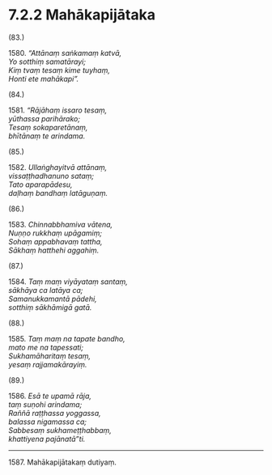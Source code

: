 

# 7.2.2 Mahākapijātaka




(83.)

1580\. _“Attānaṃ saṅkamaṃ katvā,_  
_Yo sotthiṃ samatārayi;_  
_Kiṃ tvaṃ tesaṃ kime tuyhaṃ,_  
_Honti ete mahākapi”._  


(84.)

1581\. _“Rājāhaṃ issaro tesaṃ,_  
_yūthassa parihārako;_  
_Tesaṃ sokaparetānaṃ,_  
_bhītānaṃ te arindama._  


(85.)

1582\. _Ullaṅghayitvā attānaṃ,_  
_vissaṭṭhadhanuno sataṃ;_  
_Tato aparapādesu,_  
_daḷhaṃ bandhaṃ latāguṇaṃ._  


(86.)

1583\. _Chinnabbhamiva vātena,_  
_Nuṇṇo rukkhaṃ upāgamiṃ;_  
_Sohaṃ appabhavaṃ tattha,_  
_Sākhaṃ hatthehi aggahiṃ._  


(87.)

1584\. _Taṃ maṃ viyāyataṃ santaṃ,_  
_sākhāya ca latāya ca;_  
_Samanukkamantā pādehi,_  
_sotthiṃ sākhāmigā gatā._  


(88.)

1585\. _Taṃ maṃ na tapate bandho,_  
_mato me na tapessati;_  
_Sukhamāharitaṃ tesaṃ,_  
_yesaṃ rajjamakārayiṃ._  


(89.)

1586\. _Esā te upamā rāja,_  
_taṃ suṇohi arindama;_  
_Raññā raṭṭhassa yoggassa,_  
_balassa nigamassa ca;_  
_Sabbesaṃ sukhameṭṭhabbaṃ,_  
_khattiyena pajānatā”ti._  


---

1587\. Mahākapijātakaṃ dutiyaṃ.





